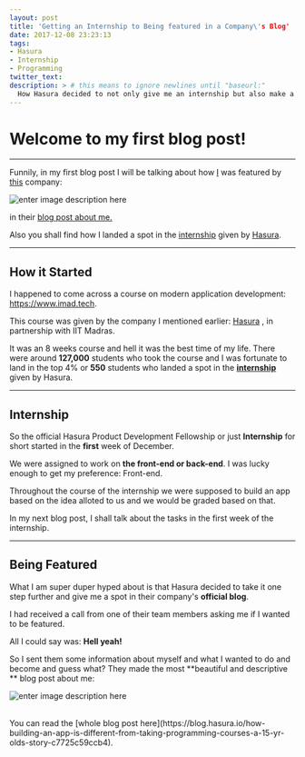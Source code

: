 ```yaml
---
layout: post
title: 'Getting an Internship to Being featured in a Company\'s Blog'
date: 2017-12-08 23:23:13
tags:
- Hasura
- Internship
- Programming
twitter_text:
description: > # this means to ignore newlines until "baseurl:"
  How Hasura decided to not only give me an internship but also make a post about me
---
```


Welcome to my first blog post!
===================
------

Funnily, in my first blog post I will be talking about how [I](http://rocka0.github.io) was featured by [this](https://hasura.io/) company:

![enter image description here](http://res.cloudinary.com/hrscywv4p/image/upload/c_limit,fl_lossy,h_1440,w_720,f_auto,q_auto/v1/138836/Hasura_Image_refw4t.png)

in their [blog post about me.](https://blog.hasura.io/how-building-an-app-is-different-from-taking-programming-courses-a-15-yr-olds-story-c7725c59ccb4?gi=be4939fde7ea) 

Also you shall find how I landed a spot in the [internship](https://hasura.io/education?utm_source=Medium&utm_medium=Blog&utm_campaign=imad%20stories&utm_content=Tushar#hpdf) given by [Hasura](http://hasura.io).

----------


**How it Started**
-------------

I happened to come across a course on modern application development: https://www.imad.tech.  

This course was given by the company I mentioned earlier: [Hasura](http://hasura.io) , in partnership with IIT Madras.

It was an 8 weeks course and hell it was the best time of my life. There were around **127,000** students who took the course and I was fortunate to land in the top 4% or **550**  students who landed a spot in the **[internship](https://hasura.io/education?utm_source=Medium&utm_medium=Blog&utm_campaign=imad%20stories&utm_content=Tushar#hpdf)**  given by Hasura. 

 
----------

**Internship**
------

So the official Hasura Product Development Fellowship or just **Internship** for short started in the **first** week of December. 

We were assigned to work on **the front-end or back-end**. I was lucky enough to get my preference: Front-end. 

Throughout the course of the internship we were supposed to build an app based on the idea alloted to us and we would be graded based on that.

In my next blog post,  I shall talk about the tasks in the first week of the internship.


----------

**Being Featured**
-----------

What I am super duper hyped about is that Hasura decided to take it one step further and give me a spot in their company's **official blog**.

I had received a call from one of their team members asking me if I wanted to be featured.

All I could say was: **Hell yeah!**

So I sent them some information about myself and what I wanted to do and become and guess what? They made the most **beautiful and descriptive ** blog post about me:

![enter image description here](https://lh3.googleusercontent.com/5cjAoJuy_9uN6rGpayMtEhbOy0HjBnmZ_fSUitN6VUfImdRbV19FTd66__hSQ2rI0B0eKsiyr4_3LE8Z4WHBx7Ax1lID8himyWF_A-E1Ko-DhDB_4fmCZGEkXCcUMl9LwjIYHW0RB7m-6y_byWkUp3-tiiedV3h0pkb7i4nPox3Kvq3M2owzRnOg1KhB0_S5pq2eoCcwpNmi2tNuR15pUoPGLAM4fN0ieqjS0draGzsSWY-zkbvBD-KpIot8z3MoPHEdWVYwQtbMOwfDfdfm2DLyke21q9I5vPN3iHmXH2DEPckc8XWW9B25uHzwuFpZCP6EWxaDJuP8sueMtTToXMa4zv35WjTvcaOQ3J--Mjk1cn0ChZTjfdY8qIdmHg2b3DvMq2u-1epf1zgFZq5wHMioO0mf8uTr5hDU2VSm8FFqArBW6BZYSJR1UaxwOQiVvdgxhs38_zFKgLY_SkToa_brpk_vOiNVtcYKPFNJ8sY2L0jo8qLFHYWbp1ZFknHpUFnzPd5uotHBpiD4I1NNtEc8yyj_bJJrpVEBDdsAgRt9_I-p8rZlW-AoYuI7brgDx027Ay2rmA9QA45Xb9JsTV31ApfWIwlVc6M=w1080-h866-no)

<br />
You can read the [whole blog post here](https://blog.hasura.io/how-building-an-app-is-different-from-taking-programming-courses-a-15-yr-olds-story-c7725c59ccb4).
